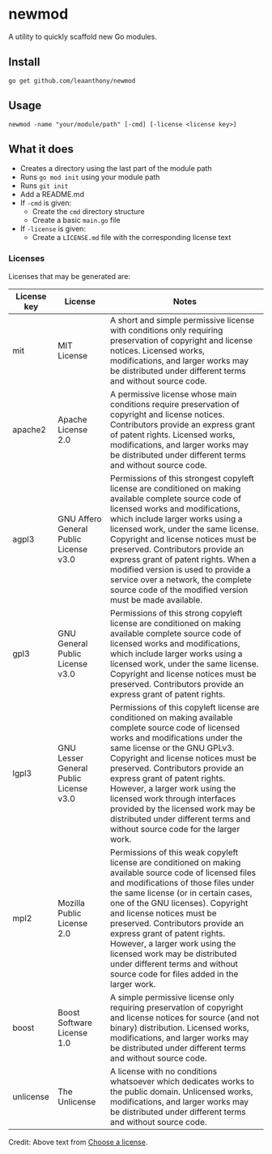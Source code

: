 # newmod

A utility to quickly scaffold new Go modules.

## Install

`go get github.com/leaanthony/newmod`

## Usage

`newmod -name "your/module/path" [-cmd] [-license <license key>]`

## What it does

  - Creates a directory using the last part of the module path
  - Runs `go mod init` using your module path
  - Runs `git init`
  - Add a README.md
  - If `-cmd` is given: 
    - Create the `cmd` directory structure
    - Create a basic `main.go` file
  - If `-license` is given:
    - Create a `LICENSE.md` file with the corresponding license text
    
### Licenses

Licenses that may be generated are:

| License key | License | Notes |
| ----------- | ------- | ----- |
| mit         | MIT License | A short and simple permissive license with conditions only requiring preservation of copyright and license notices. Licensed works, modifications, and larger works may be distributed under different terms and without source code. |
| apache2     | Apache License 2.0 | A permissive license whose main conditions require preservation of copyright and license notices. Contributors provide an express grant of patent rights. Licensed works, modifications, and larger works may be distributed under different terms and without source code. |
| agpl3       | GNU Affero General Public License v3.0 | Permissions of this strongest copyleft license are conditioned on making available complete source code of licensed works and modifications, which include larger works using a licensed work, under the same license. Copyright and license notices must be preserved. Contributors provide an express grant of patent rights. When a modified version is used to provide a service over a network, the complete source code of the modified version must be made available. |
| gpl3        | GNU General Public License v3.0 | Permissions of this strong copyleft license are conditioned on making available complete source code of licensed works and modifications, which include larger works using a licensed work, under the same license. Copyright and license notices must be preserved. Contributors provide an express grant of patent rights. |
| lgpl3       | GNU Lesser General Public License v3.0 | Permissions of this copyleft license are conditioned on making available complete source code of licensed works and modifications under the same license or the GNU GPLv3. Copyright and license notices must be preserved. Contributors provide an express grant of patent rights. However, a larger work using the licensed work through interfaces provided by the licensed work may be distributed under different terms and without source code for the larger work. |
| mpl2        | Mozilla Public License 2.0 | Permissions of this weak copyleft license are conditioned on making available source code of licensed files and modifications of those files under the same license (or in certain cases, one of the GNU licenses). Copyright and license notices must be preserved. Contributors provide an express grant of patent rights. However, a larger work using the licensed work may be distributed under different terms and without source code for files added in the larger work. |
| boost       | Boost Software License 1.0 | A simple permissive license only requiring preservation of copyright and license notices for source (and not binary) distribution. Licensed works, modifications, and larger works may be distributed under different terms and without source code. |
| unlicense   | The Unlicense | A license with no conditions whatsoever which dedicates works to the public domain. Unlicensed works, modifications, and larger works may be distributed under different terms and without source code. |

Credit: Above text from [Choose a license](https://choosealicense.com).